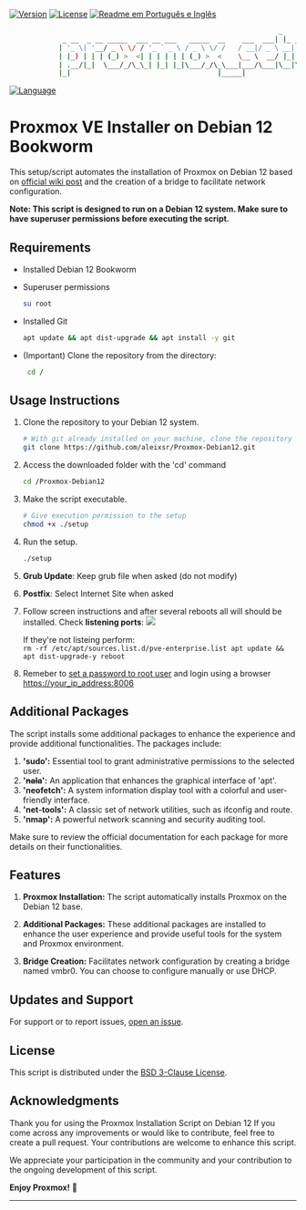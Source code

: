 [![Version](https://img.shields.io/badge/Version-1.0.1-red.svg)](version) [![License](https://img.shields.io/badge/License-BSD--Clause_3-green.svg)](LICENSE) [![Readme em Português e Inglês](https://img.shields.io/badge/README-en%2Fpt--br-blue)](#)

```bash
                                                                  _               
             _ __  _ __ _____  ___ __ ___   _____  __    ___  ___| |_ _   _ _ __  
            | '_ \| '__/ _ \ \/ / '_ ` _ \ / _ \ \/ /   / __|/ _ \ __| | | | '_ \ 
            | |_) | | | (_) >  <| | | | | | (_) >  <    \__ \  __/ |_| |_| | |_) |
            | .__/|_|  \___/_/\_\_| |_| |_|\___/_/\_\___|___/\___|\__|\__,_| .__/ 
            |_|                                    |_____|                 |_|     v1.0.1  
```

[![Language](https://img.shields.io/badge/🌎-English:-blue)](#)

# Proxmox VE Installer on Debian 12 Bookworm

This setup/script automates the installation of Proxmox on Debian 12 based on [official wiki post](https://pve.proxmox.com/wiki/Install_Proxmox_VE_on_Debian_12_Bookworm) and the creation of a bridge to facilitate network configuration.

**Note: This script is designed to run on a Debian 12 system. Make sure to have superuser permissions before executing the script.**

## Requirements

- Installed Debian 12 Bookworm

- Superuser permissions
  
  ```bash
  su root
  ```

- Installed Git
  
  ```bash
  apt update && apt dist-upgrade && apt install -y git
  ```

- (Important) Clone the repository from the directory:
  
  ```bash
   cd /
  ```

## Usage Instructions

1. Clone the repository to your Debian 12 system.
   
   ```bash
   # With git already installed on your machine, clone the repository
   git clone https://github.com/aleixsr/Proxmox-Debian12.git
   ```

2. Access the downloaded folder with the 'cd' command
   
   ```bash
   cd /Proxmox-Debian12
   ```

3. Make the script executable.
   
   ```bash
   # Give execution permission to the setup
   chmod +x ./setup
   ```

4. Run the setup.
   
   ```bash
   ./setup
   ```

5. **Grub Update**: Keep grub file when asked (do not modify)

6. **Postfix**: Select Internet Site when asked

7. Follow screen instructions and after several reboots all will should be installed. Check **listening ports**:
   ![](/Users/asola/Library/Application%20Support/marktext/images/2024-07-19-13-27-32-image.png)
   
   If they're not listeing perform:   
   `rm -rf /etc/apt/sources.list.d/pve-enterprise.list
   apt update && apt dist-upgrade-y
   reboot`
   
   

8. Remeber to <u>set a password to root user</u> and login using a browser [https://your_ip_address:8006]()

## Additional Packages

The script installs some additional packages to enhance the experience and provide additional functionalities. The packages include:

1. **'sudo':** Essential tool to grant administrative permissions to the selected user.
2. **'~~nala~~':** An application that enhances the graphical interface of 'apt'.
3. **'neofetch':** A system information display tool with a colorful and user-friendly interface.
4. **'net-tools':** A classic set of network utilities, such as ifconfig and route.
5. **'nmap':** A powerful network scanning and security auditing tool.

Make sure to review the official documentation for each package for more details on their functionalities.

## Features

1. **Proxmox Installation:** The script automatically installs Proxmox on the Debian 12 base.

2. **Additional Packages:** These additional packages are installed to enhance the user experience and provide useful tools for the system and Proxmox environment.

3. **Bridge Creation:** Facilitates network configuration by creating a bridge named vmbr0. You can choose to configure manually or use DHCP.

## Updates and Support

For support or to report issues, [ open an issue](https://github.com/mathewalves/Proxmox-Debian12/issues).

## License

This script is distributed under the [BSD 3-Clause License](https://opensource.org/licenses/BSD-3-Clause).

## Acknowledgments

Thank you for using the Proxmox Installation Script on Debian 12
If you come across any improvements or would like to contribute, feel free to create a pull request. Your contributions are welcome to enhance this script.

We appreciate your participation in the community and your contribution to the ongoing development of this script.

**Enjoy Proxmox!** 🚀

---